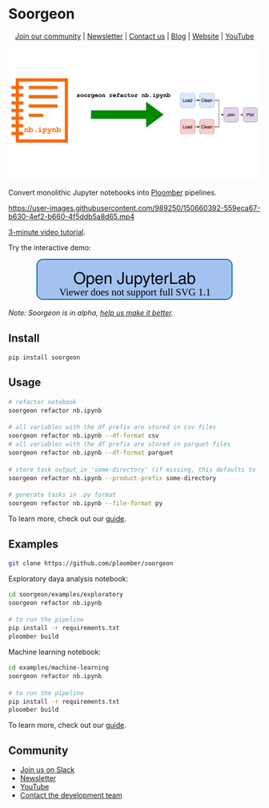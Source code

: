 # Soorgeon

<p align="center">
  <a href="https://ploomber.io/community">Join our community</a>
  |
  <a href="https://www.getrevue.co/profile/ploomber">Newsletter</a>
  |
  <a href="mailto:contact@ploomber.io">Contact us</a>
  |
  <a href="https://ploomber.io/">Blog</a>
  |  
  <a href="https://www.ploomber.io">Website</a>
  |
  <a href="https://www.youtube.com/channel/UCaIS5BMlmeNQE4-Gn0xTDXQ">YouTube</a>
</p>


![header](_static/header.png)

Convert monolithic Jupyter notebooks into [Ploomber](https://github.com/ploomber/ploomber) pipelines.

https://user-images.githubusercontent.com/989250/150660392-559eca67-b630-4ef2-b660-4f5ddb5a8d65.mp4

[3-minute video tutorial](https://www.youtube.com/watch?v=EJecqsZBr3Q).

Try the interactive demo:

<p align="center">
  <a href="https://mybinder.org/v2/gh/ploomber/binder-env/main?urlpath=git-pull%3Frepo%3Dhttps%253A%252F%252Fgithub.com%252Fploomber%252Fprojects%26urlpath%3Dlab%252Ftree%252Fprojects%252Fguides/refactor%252FREADME.ipynb%26branch%3Dmaster"> <img src="_static/open-jupyterlab.svg" alt="Open JupyerLab"> </a>
</p>


*Note: Soorgeon is in alpha, [help us make it better](CONTRIBUTING.md).*

## Install

```sh
pip install soorgeon
```

## Usage

```sh
# refactor notebook
soorgeon refactor nb.ipynb

# all variables with the df prefix are stored in csv files
soorgeon refactor nb.ipynb --df-format csv
# all variables with the df prefix are stored in parquet files
soorgeon refactor nb.ipynb --df-format parquet

# store task output in 'some-directory' (if missing, this defaults to 'output')
soorgeon refactor nb.ipynb --product-prefix some-directory

# generate tasks in .py format
soorgeon refactor nb.ipynb --file-format py
```

To learn more, check out our [guide](doc/guide.md).

## Examples

```sh
git clone https://github.com/ploomber/soorgeon
```

Exploratory daya analysis notebook:

```sh
cd soorgeon/examples/exploratory
soorgeon refactor nb.ipynb

# to run the pipeline
pip install -r requirements.txt
ploomber build
```

Machine learning notebook:

```sh
cd examples/machine-learning
soorgeon refactor nb.ipynb

# to run the pipeline
pip install -r requirements.txt
ploomber build
```

To learn more, check out our [guide](doc/guide.md).

## Community

* [Join us on Slack](https://ploomber.io/community)
* [Newsletter](https://www.getrevue.co/profile/ploomber)
* [YouTube](https://www.youtube.com/channel/UCaIS5BMlmeNQE4-Gn0xTDXQ)
* [Contact the development team](mailto:contact@ploomber.io)
